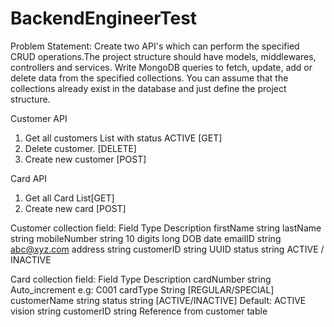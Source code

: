 # BackendEngineerTest

Problem Statement: Create two API's which can perform the specified CRUD operations.The project structure should have models, middlewares, controllers and services. Write MongoDB queries to fetch, update, add or delete data from the specified collections. You can assume that the collections already exist in the database and just define the project structure. 

Customer API 
1. Get all customers List with status ACTIVE [GET] 
2. Delete customer. [DELETE] 
3. Create new customer [POST] 

Card API 
1. Get all Card List[GET] 
2. Create new card [POST] 

Customer collection field: 
Field Type Description firstName string lastName string mobileNumber string 10 digits long DOB date emailID string abc@xyz.com address string customerID string UUID status string ACTIVE / INACTIVE 

Card collection field:
Field Type Description cardNumber string Auto_increment e.g: C001 cardType String [REGULAR/SPECIAL] customerName string status string [ACTIVE/INACTIVE] Default: ACTIVE vision string customerID string Reference from customer table